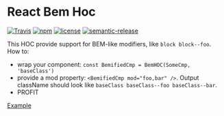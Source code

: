 # React Bem Hoc

[![Travis](https://img.shields.io/travis/Vargentum/react-bem-hoc.svg?style=flat-square)](https://travis-ci.org/Vargentum/react-bem-hoc)
[![npm](https://img.shields.io/npm/v/react-bem-hoc.svg?style=flat-square)](https://www.npmjs.com/package/react-bem-hoc)
[![license](https://img.shields.io/npm/l/react-bem-hoc.svg?style=flat-square)](http://opensource.org/licenses/MIT)
[![semantic-release](https://img.shields.io/badge/%20%20%F0%9F%93%A6%F0%9F%9A%80-semantic--release-e10079.svg?style=flat-square)](https://github.com/semantic-release/semantic-release)

This HOC provide support for BEM-like modifiers, like `block block--foo`. 
How to:
* wrap your component: `const BemifiedCmp = BemHOC(SomeCmp, 'baseClass')`
* provide a mod property: `<BemifiedCmp mod="foo,bar" />`. Output className should look like `baseClass baseClass--foo baseClass--bar`.
* PROFIT

[Example](https://Vargentum.github.io/react-bem-hoc)
